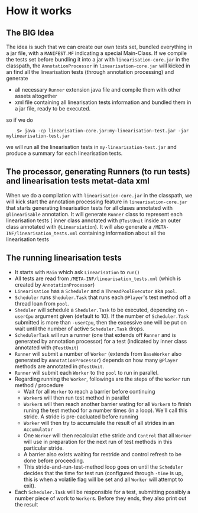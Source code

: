 # How it works

## The BIG Idea
The idea is such that we can create our own tests set, bundled everything in a jar file, with a `MANIFEST.MF`
indicating a special Main-Class. If we compile the tests set before bundling it into a jar with `linearisation-core.jar`
in the classpath, the `AnnotationProcessor` in `linearisation-core.jar` will kicked in an find all the linearisation
tests (through annotation processing) and generate
- all necessary `Runner` extension java file and compile them with other assets altogether
- xml file containing all linearisation tests information
and bundled them in a jar file, ready to be executed.

so if we do
```
    $> java -cp linearisation-core.jar:my-linearisation-test.jar -jar mylinearisation-test.jar
```
we will run all the linearisation tests in `my-linearisation-test.jar` and produce a summary for each linearisation
tests.


## The processor, generating Runners (to run tests) and linearisation tests metat-data xml
When we do a compilation with `linearisation-core.jar` in the classpath, we will kick start the annotation processing
feature in `linearisation-core.jar` that starts generating linearisation tests for all clases annotated with
`@linearisable` annotation. It will generate `Runner` class to represent each linearisation tests (
inner class annotated with `@TestUnit` inside an outer class annotated with `@Linearsiation`). It will also generate
a `/META-INF/linearisation_tests.xml` containing information about all the linearisation tests


## The running linearisation tests

- It starts with `Main` which ask `Linearisation` to `run()`
- All tests are read from `/META-INF/linearisation_tests.xml` (which is created by `AnnotationProcessor`)
- `Linearisation` has a `Scheduler` and a `ThreadPoolExecutor` aka `pool`.
- `Scheduler` runs `Sheduler.Task` that runs each `@Player`'s test method off a thread loan from `pool`.
- `Sheduler` will schedule a `Sheduler.Task` to be executed, depending on `-userCpu` argument given (default to 10).
If the number of `Scheduler.Task` submitted is more than `-userCpu`, then the excessive one will be put on wait until
the number of active `Scheduler.Task` drops.
- `SchedulerTask` will run a runner (one that extends off `Runner` and is generated by annotation processor) for
a test (indicated by inner class annotated with `@TestUnit`)
- `Runner` will submit a number of `Worker` (extends from `BaseWorker` also generated by `AnnotationProcessor`)
depends on how many `@Player` methods are annotated in `@TestUnit`.
- `Runner` will submit each `Worker` to the `pool` to run in parallel.
- Regarding running the `Worker`, followings are the steps of the `Worker` run method / procedure
    - Wait for all `Worker` to reach a barrier before continuing
    - `Worker`s will then run test method in parallel
    - `Worker`s will then reach another barrier wating for all `Worker`s to finish runing the test method for a number
times (in a loop). We'll call this stride. A stride is pre-cacluated before running
    - `Worker` will then try to accumulate the result of all strides in an `Accumulator`
    - One `Worker` will then recalculat ethe stride and `Control` that all `Worker` will use in preparation for the next
run of test methods in this particular stride.
    - A barrier also exists waiting for restride and control refresh to be done before proceeding.
    - This stride-and-run-test-method loop goes on until the `Scheduler` decides that the time for test run
(configured through `-time` is up, this is when a volatile flag will be set  and all `Worker` will attempt to exit).
- Each `Scheduler.Task` will be responsible for a test, submitting possibly a number piece of work to `Worker`s.
Before they ends, they also print out the result


